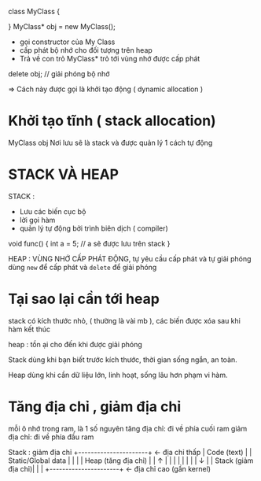 
class MyClass {

}
MyClass* obj = new MyClass(); 

- gọi constructor của My Class
- cấp phát bộ nhớ cho đối tượng trên heap 
- Trả về con trỏ MyClass* trỏ tới vùng nhớ được cấp phát 

delete obj;  // giải phóng bộ nhớ

=> Cách này được gọi là khởi tạo động ( dynamic allocation )

# Khởi tạo tĩnh ( stack allocation)
MyClass obj 
Nơi lưu sẽ là stack và được quản lý 1 cách tự động

# STACK VÀ HEAP 
STACK :
- Lưu các biến cục bộ
- lời gọi hàm
- quản lý tự động bởi trình biên dịch ( compiler) 

void func()
{
    int a = 5; // a sẽ được lưu trên stack
}

HEAP : VÙNG NHỚ CẤP PHÁT ĐỘNG, tự yêu cầu cấp phát và tự giải phóng
dùng `new` để cấp phát và `delete` để giải phóng 


# Tại sao lại cần tới heap 
stack có kích thước nhỏ, ( thường là vài mb ), các biến được xóa sau khi hàm kết thúc

heap : tồn ại cho đến khi được giải phóng 

Stack dùng khi bạn biết trước kích thước, thời gian sống ngắn, an toàn.

Heap dùng khi cần dữ liệu lớn, linh hoạt, sống lâu hơn phạm vi hàm.

# Tăng địa chỉ , giảm địa chỉ
mỗi ô nhớ trong ram, là 1 số nguyên
tăng địa chỉ: đi về phía cuối ram
giảm địa chỉ: đi về phía đầu ram


Stack : giảm địa chỉ 
+----------------------+  ← địa chỉ thấp
|  Code (text)         |
|  Static/Global data  |
|                      |
|  Heap (tăng địa chỉ) |
|      ↑               |
|      |               |
|      |               |
|      ↓               |
|  Stack (giảm địa chỉ)|
|                      |
+----------------------+  ← địa chỉ cao (gần kernel)